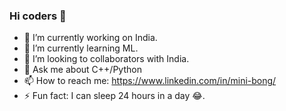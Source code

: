 ### Hi coders 👋



- 🔭 I’m currently working on India.
- 🌱 I’m currently learning ML.
- 👯 I’m looking to collaborators with India.
- 💬 Ask me about C++/Python
- 📫 How to reach me: https://www.linkedin.com/in/mini-bong/
- ⚡ Fun fact: I can sleep 24 hours in a day 😂.
